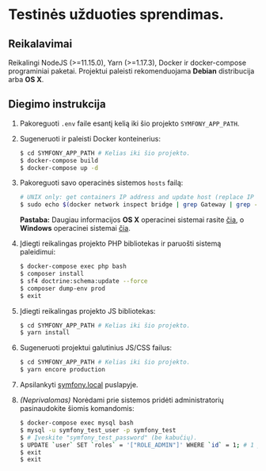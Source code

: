 # Testinės užduoties sprendimas.

## Reikalavimai
Reikalingi NodeJS (>=11.15.0), Yarn (>=1.17.3), Docker ir docker-compose programiniai paketai. Projektui paleisti rekomenduojama **Debian** distribucija arba **OS X**.

## Diegimo instrukcija

1. Pakoreguoti `.env` faile esantį kelią iki šio projekto `SYMFONY_APP_PATH`.

2. Sugeneruoti ir paleisti Docker konteinerius:

    ```bash
    $ cd SYMFONY_APP_PATH # Kelias iki šio projekto.
    $ docker-compose build
    $ docker-compose up -d
    ```

3. Pakoreguoti savo operacinės sistemos `hosts` failą:

    ```bash
    # UNIX only: get containers IP address and update host (replace IP according to your configuration) (on Windows, edit C:\Windows\System32\drivers\etc\hosts)
    $ sudo echo $(docker network inspect bridge | grep Gateway | grep -o -E '([0-9]{1,3}\.){3}[0-9]{1,3}') "symfony.local" >> /etc/hosts
    ```

    **Pastaba:** Daugiau informacijos **OS X** operacinei sistemai rasite [čia](https://docs.docker.com/docker-for-mac/networking/), o **Windows** operacinei sistemai [čia](https://docs.docker.com/docker-for-windows/#/step-4-explore-the-application-and-run-examples).

4. Įdiegti reikalingas projekto PHP bibliotekas ir paruošti sistemą paleidimui:

    ```bash
    $ docker-compose exec php bash
    $ composer install
    $ sf4 doctrine:schema:update --force
    $ composer dump-env prod
    $ exit
    ```

5. Įdiegti reikalingas projekto JS bibliotekas:

    ```bash
    $ cd SYMFONY_APP_PATH # Kelias iki šio projekto.
    $ yarn install
    ```

6. Sugeneruoti projektui galutinius JS/CSS failus:

    ```bash
    $ cd SYMFONY_APP_PATH # Kelias iki šio projekto.
    $ yarn encore production
    ```

7. Apsilankyti [symfony.local](http://symfony.local) puslapyje.

8. _(Neprivalomas)_ Norėdami prie sistemos pridėti administratorių pasinaudokite šiomis komandomis:

    ```bash
    $ docker-compose exec mysql bash
    $ mysql -u symfony_test_user -p symfony_test
    $ # Įveskite "symfony_test_password" (be kabučių).
    $ UPDATE `user` SET `roles` = '["ROLE_ADMIN"]' WHERE `id` = 1; # 1 pakeiskite į norimo vartotojo ID.
    $ exit
    $ exit
    ```
